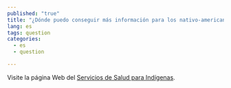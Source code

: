 ```yaml
---
published: "true"
title: "¿Dónde puedo conseguir más información para los nativo-americanos y nativos de Alaska?"
lang: es
tags: question
categories: 
  - es
  - question

---
```


Visite la página Web del [Servicios de Salud para Indígenas](http://www.ihs.gov/).

